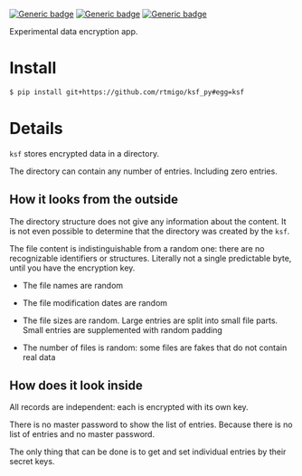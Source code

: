 [![Generic badge](https://img.shields.io/badge/Status-Experimental-red.svg)](#)
[![Generic badge](https://img.shields.io/badge/Python-3.7+-blue.svg)](#)
[![Generic badge](https://img.shields.io/badge/OS-Linux%20|%20macOS%20|%20Windows-blue.svg)](#)

Experimental data encryption app.

# Install

``` bash
$ pip install git+https://github.com/rtmigo/ksf_py#egg=ksf
```

# Details

`ksf` stores encrypted data in a directory.

The directory can contain any number of entries. Including zero entries.

## How it looks from the outside

The directory structure does not give any information about the content. It is
not even possible to determine that the directory was created by the `ksf`.

The file content is indistinguishable from a random one: there are no
recognizable identifiers or structures. Literally not a single predictable byte,
until you have the encryption key.

- The file names are random

- The file modification dates are random

- The file sizes are random. Large entries are split into small file parts.
  Small entries are supplemented with random padding

- The number of files is random: some files are fakes that do not contain real
  data

## How does it look inside

All records are independent: each is encrypted with its own key.

There is no master password to show the list of entries. Because there is no
list of entries and no master password.

The only thing that can be done is to get and set individual entries by their
secret keys.
